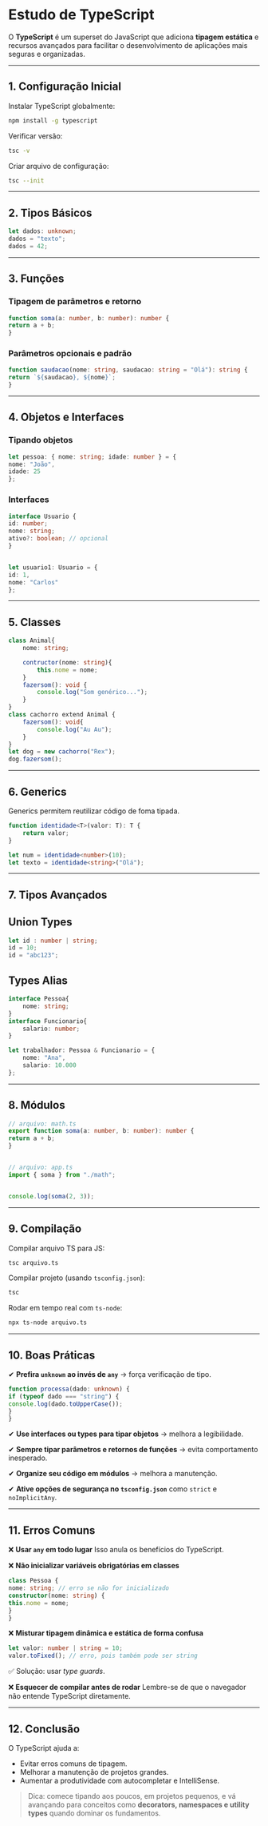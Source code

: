 # Estudo de TypeScript


O **TypeScript** é um superset do JavaScript que adiciona **tipagem estática** e recursos avançados para facilitar o desenvolvimento de aplicações mais seguras e organizadas.


---


## 1. Configuração Inicial


Instalar TypeScript globalmente:
```bash
npm install -g typescript
```


Verificar versão:
```bash
tsc -v
```


Criar arquivo de configuração:
```bash
tsc --init
```


---

## 2. Tipos Básicos
```ts
let dados: unknown;
dados = "texto";
dados = 42;
```


---


## 3. Funções


### Tipagem de parâmetros e retorno
```ts
function soma(a: number, b: number): number {
return a + b;
}
```


### Parâmetros opcionais e padrão
```ts
function saudacao(nome: string, saudacao: string = "Olá"): string {
return `${saudacao}, ${nome}`;
}
```


---


## 4. Objetos e Interfaces


### Tipando objetos
```ts
let pessoa: { nome: string; idade: number } = {
nome: "João",
idade: 25
};
```


### Interfaces
```ts
interface Usuario {
id: number;
nome: string;
ativo?: boolean; // opcional
}


let usuario1: Usuario = {
id: 1,
nome: "Carlos"
};
```


---

## 5. Classes 

```ts 
class Animal{
    nome: string;

    contructor(nome: string){
        this.nome = nome;
    }
    fazersom(): void {
        console.log("Som genérico...");
    }
}
class cachorro extend Animal {
    fazersom(): void{
        console.log("Au Au");
    }
}
let dog = new cachorro("Rex");
dog.fazersom();
```

---

## 6. Generics

Generics permitem reutilizar código de foma tipada.

``` ts 
function identidade<T>(valor: T): T {
    return valor;
}

let num = identidade<number>(10);
let texto = identidade<string>("Olá");
```

---

## 7. Tipos Avançados

## Union Types
```ts
let id : number | string;
id = 10;
id = "abc123";
```
## Types Alias
```ts
interface Pessoa{
    nome: string;
}
interface Funcionario{
    salario: number;
}

let trabalhador: Pessoa & Funcionario = {
    nome: "Ana",
    salario: 10.000
};
```

---

## 8. Módulos


```ts
// arquivo: math.ts
export function soma(a: number, b: number): number {
return a + b;
}


// arquivo: app.ts
import { soma } from "./math";


console.log(soma(2, 3));
```


---


## 9. Compilação


Compilar arquivo TS para JS:
```bash
tsc arquivo.ts
```


Compilar projeto (usando `tsconfig.json`):
```bash
tsc
```


Rodar em tempo real com `ts-node`:
```bash
npx ts-node arquivo.ts
```


---


## 10. Boas Práticas


✔ **Prefira `unknown` ao invés de `any`** → força verificação de tipo.
```ts
function processa(dado: unknown) {
if (typeof dado === "string") {
console.log(dado.toUpperCase());
}
}
```


✔ **Use interfaces ou types para tipar objetos** → melhora a legibilidade.


✔ **Sempre tipar parâmetros e retornos de funções** → evita comportamento inesperado.


✔ **Organize seu código em módulos** → melhora a manutenção.


✔ **Ative opções de segurança no `tsconfig.json`** como `strict` e `noImplicitAny`.


---


## 11. Erros Comuns


❌ **Usar `any` em todo lugar**
Isso anula os benefícios do TypeScript.


❌ **Não inicializar variáveis obrigatórias em classes**
```ts
class Pessoa {
nome: string; // erro se não for inicializado
constructor(nome: string) {
this.nome = nome;
}
}
```


❌ **Misturar tipagem dinâmica e estática de forma confusa**
```ts
let valor: number | string = 10;
valor.toFixed(); // erro, pois também pode ser string
```
✅ Solução: usar *type guards*.


❌ **Esquecer de compilar antes de rodar**
Lembre-se de que o navegador não entende TypeScript diretamente.


---


## 12. Conclusão


O TypeScript ajuda a:
- Evitar erros comuns de tipagem.
- Melhorar a manutenção de projetos grandes.
- Aumentar a produtividade com autocompletar e IntelliSense.


> Dica: comece tipando aos poucos, em projetos pequenos, e vá avançando para conceitos como **decorators, namespaces e utility types** quando dominar os fundamentos.
